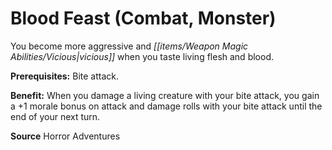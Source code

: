 ﻿---
cssclass: [feats]

---
# Blood Feast (Combat, Monster)

You become more aggressive and _[[items/Weapon Magic Abilities/Vicious|vicious]]_ when you taste living flesh and blood.

**Prerequisites:** Bite attack.

**Benefit:** When you damage a living creature with your bite attack, you gain a +1 morale bonus on attack and damage rolls with your bite attack until the end of your next turn.

**Source** Horror Adventures